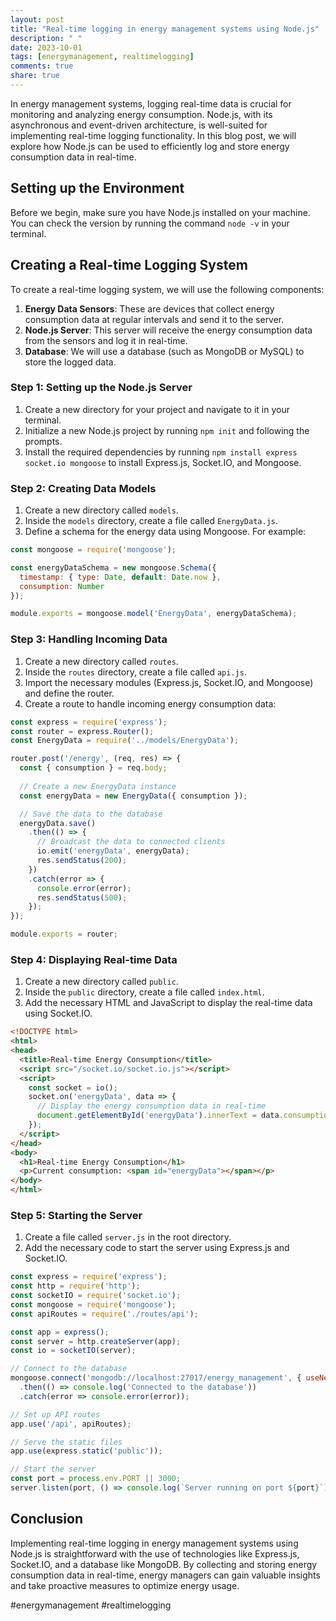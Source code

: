 ```yaml
---
layout: post
title: "Real-time logging in energy management systems using Node.js"
description: " "
date: 2023-10-01
tags: [energymanagement, realtimelogging]
comments: true
share: true
---
```


In energy management systems, logging real-time data is crucial for monitoring and analyzing energy consumption. Node.js, with its asynchronous and event-driven architecture, is well-suited for implementing real-time logging functionality. In this blog post, we will explore how Node.js can be used to efficiently log and store energy consumption data in real-time.

## Setting up the Environment
Before we begin, make sure you have Node.js installed on your machine. You can check the version by running the command `node -v` in your terminal.

## Creating a Real-time Logging System
To create a real-time logging system, we will use the following components:

1. **Energy Data Sensors**: These are devices that collect energy consumption data at regular intervals and send it to the server.
2. **Node.js Server**: This server will receive the energy consumption data from the sensors and log it in real-time.
3. **Database**: We will use a database (such as MongoDB or MySQL) to store the logged data.

### Step 1: Setting up the Node.js Server
1. Create a new directory for your project and navigate to it in your terminal.
2. Initialize a new Node.js project by running `npm init` and following the prompts.
3. Install the required dependencies by running `npm install express socket.io mongoose` to install Express.js, Socket.IO, and Mongoose.

### Step 2: Creating Data Models
1. Create a new directory called `models`.
2. Inside the `models` directory, create a file called `EnergyData.js`.
3. Define a schema for the energy data using Mongoose. For example:

```javascript
const mongoose = require('mongoose');

const energyDataSchema = new mongoose.Schema({
  timestamp: { type: Date, default: Date.now },
  consumption: Number
});

module.exports = mongoose.model('EnergyData', energyDataSchema);
```

### Step 3: Handling Incoming Data
1. Create a new directory called `routes`.
2. Inside the `routes` directory, create a file called `api.js`.
3. Import the necessary modules (Express.js, Socket.IO, and Mongoose) and define the router.
4. Create a route to handle incoming energy consumption data:

```javascript
const express = require('express');
const router = express.Router();
const EnergyData = require('../models/EnergyData');

router.post('/energy', (req, res) => {
  const { consumption } = req.body;
  
  // Create a new EnergyData instance
  const energyData = new EnergyData({ consumption });

  // Save the data to the database
  energyData.save()
    .then(() => {
      // Broadcast the data to connected clients
      io.emit('energyData', energyData);
      res.sendStatus(200);
    })
    .catch(error => {
      console.error(error);
      res.sendStatus(500);
    });
});

module.exports = router;
```

### Step 4: Displaying Real-time Data
1. Create a new directory called `public`.
2. Inside the `public` directory, create a file called `index.html`.
3. Add the necessary HTML and JavaScript to display the real-time data using Socket.IO.

```html
<!DOCTYPE html>
<html>
<head>
  <title>Real-time Energy Consumption</title>
  <script src="/socket.io/socket.io.js"></script>
  <script>
    const socket = io();
    socket.on('energyData', data => {
      // Display the energy consumption data in real-time
      document.getElementById('energyData').innerText = data.consumption;
    });
  </script>
</head>
<body>
  <h1>Real-time Energy Consumption</h1>
  <p>Current consumption: <span id="energyData"></span></p>
</body>
</html>
```

### Step 5: Starting the Server
1. Create a file called `server.js` in the root directory.
2. Add the necessary code to start the server using Express.js and Socket.IO.

```javascript
const express = require('express');
const http = require('http');
const socketIO = require('socket.io');
const mongoose = require('mongoose');
const apiRoutes = require('./routes/api');

const app = express();
const server = http.createServer(app);
const io = socketIO(server);

// Connect to the database
mongoose.connect('mongodb://localhost:27017/energy_management', { useNewUrlParser: true })
  .then(() => console.log('Connected to the database'))
  .catch(error => console.error(error));

// Set up API routes
app.use('/api', apiRoutes);

// Serve the static files
app.use(express.static('public'));

// Start the server
const port = process.env.PORT || 3000;
server.listen(port, () => console.log(`Server running on port ${port}`));
```

## Conclusion
Implementing real-time logging in energy management systems using Node.js is straightforward with the use of technologies like Express.js, Socket.IO, and a database like MongoDB. By collecting and storing energy consumption data in real-time, energy managers can gain valuable insights and take proactive measures to optimize energy usage.

#energymanagement #realtimelogging